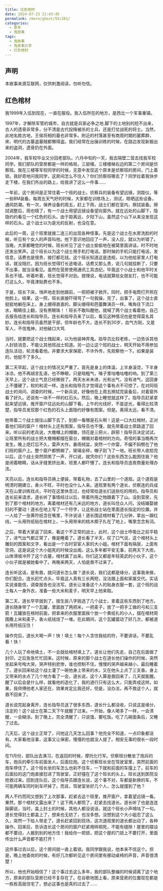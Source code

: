 ```yaml
---
title: 红色棺材
date: 2024-07-23 21:43:45
permalink: /more/ghost/55c261/
categories:
  - 更多
  - 鬼故事
tags:
  - 鬼故事
  - 鬼故事分享
  - 红色棺材
---
```


## 声明

本故事来源互联网，仅供刺激阅读，勿听勿信。

<InArticleAdsense
    data-ad-client="ca-pub-1725717718088510"
    data-ad-slot="7426219401">
</InArticleAdsense>

<!-- more -->

## 红色棺材

我1999年入伍到现在，一直在服役。我入伍所在的地方，是西北一个军事重镇。

1997年，才解除军管的城市，自古就是兵家必争之地.脚下的土地别的挖不出来，古人的遗骨非常多，分不清是古代投降被杀的士兵，还是打仗战死的将士。当然，此地名胜古地，王侯将相的墓也非常多。附近的村落甚至有商周时期的墓葬群，宋、明代的古墓盗墓贼都懒得盗。我们经常在出操训练的时候，在路边发现新掘出来的盗洞，遗骨扔在外面。

2004年，我军校毕业又分回老部队。六月中旬的一天，我去隔壁二营去找我军校同学。我们部队的营房都是一样的格局，三层楼。三楼楼梯右边的第二个房间是侦察班。我在三楼等军校同学的时候，无意中发现这个原本是侦察班的房间，门上着锁。我好奇地问我同学，这房间怎么不住人？你们侦察班哪去了？同学拉着我快步走下楼，在我们外出的路上，给我讲了这么一件事……

一年前，这个房间是正常住着一个班的战士。侦察兵的装备有望远镜，测距仪，等一些BM装备。每周五天气好的时候，大家都在训练场上，测试，晾晒这些设备，通风防潮。有一次，保养设备的周五，赶上下雨，战士们都在室内，擦拭装备。擦拭调整后，雨也晴了，有一个战士用望远镜设备望向窗外。就在远处的山脚下，隐隐约约看见一个红色的石头。由于距离远，夕阳下山，虽然这个山下从来没发现这样的石头。这个战士以为是光的反射，也没在意。

此后的一周，这个班里就接二连三的出现各种怪事。先是这个战士在水房洗脸的时候，听见有个女人的声音叫他。他下意识地回应了一声，没人应，就以为听错了。当晚，大家都睡觉的时候，班长听见了这个战士偷偷地在被窝里面讲话，时不时地还发出笑声。这个班长以为这个战士用手机打电话。那时候的手机只能打电话，发信息，话费也是很贵，接打都花钱。这个班长知道这是违规，以为他给家里人打电话，就没阻拦。因为班长觉得打长途电话，话费又那么贵，说几句就挂断了，只要不出事，就当没看见。虽然在营房使用通讯工具违纪，毕竟这个小战士和他平时关系也不错。听着听着，班长觉得不对劲。按理说，电话就算给女朋友打，也不可能打这么久，毕竟津贴费也不多。

于是，班长下床，悄声地走到他跟前，一把把被子掀开。同时，把手电筒打开照在他脸上。结果，这一照，班长直接吓得骂了一句我操，完了，出事了。这个战士直挺挺地躺在床上，身上绷得直直的，脚尖绷得和芭蕾舞演员一样。嘴角往下流口水，眼睛往上翻，没有黑眼珠！！班长不敢叫醒他，就喊了两个战士看着他，自己去报告给连长和指导员。连长和指导员来了以后，看见这种情况也是觉得莫名其妙。连长和指导员虽然是干部，但年龄也不大，连长不到30岁，血气方刚，又是军人，不信鬼神，对他破口大骂.

当时，就要把这个战士拽起来，以为他装神弄鬼。指导员比较老练，一边告诉其他人封锁消息，不能让其他班战士知道。另一边让这个班的战士，明天开始不用参加连队活动，轮流看着他。并要求大家保密，不许外传，先观察他一下。如果是装的，他挺不了多久。

第二天早起，这个战士的情况又严重了。首先是身上的体温，上半身滚烫，下半身冰凉。他不再胡言乱语，也不睁眼，只是喘粗气，嗓子里咕噜咕噜的响。到了第三天早上，这个战士气息已经微弱了。两天水米未进，光有出气，没有进气，这回身上不僵硬了，软的和泥一样。连长和指导员才觉得这个事有点不可控了。在对同班战士的询问、调查的时候，一个新兵说，好像他在上周五擦拭完装备后，对着窗外看了好久。还说有一块不一样的红石头。然后，晚上睡觉就这样了。指导员赶紧拿起来望远镜，推开窗户往远处的山脚下看。上午的光线好，不是逆光，看得比较清楚，指导员发现那个红色的石头上面隐约好像有图案。但是。离得太远，看不清。

他带着二个战士就往山脚下去了，到那一看哪是石头啊！这是一口大红棺材，正对着他们班的窗户！棺材头上还有图案，指导员也不懂，就先带着战士原路退了回来。听以前的老兵说，大檐帽上的帽徽，领花是三把火，辟邪！指导员决定试试，让班里所有的战士把大檐帽都摆在窗台，帽徽对着棺材的方向。奇怪的事当晚再次发生。晚上熄灯后不久，雷声大作，暴雨倾盆，突然一个炸雷，不偏不斜劈在了他们班的窗户上。整个窗户都劈糊了，玻璃全碎，帽子刮飞了一地。班长带人收拾完以后，这个战士突然阴笑了一声，开口说，就凭你们？这些东西怎么能困住我？他是闭着眼睛，话从牙缝里挤出来，班里人都吓懵了。连长和指导员连夜商量处理办法。

天亮以后，连长和指导员换上便装，带着礼物，去了山里的一个道观。这个道观是明清时期建立，香火不旺，平时也没什么人来。道观里有两个道长，侦察连的兵成天在山里训练找点，平时在这里休息过，也经常给道长们送些吃的用的。指导员和连长前来请求，道长听了事情经过以后，带着所用之物跟着下了山。没到营房，先到了那个棺材的地方。离着棺材还有几米远的地方，道长叫住众人问，没结婚娶媳妇的不要动！道长在地上写了一个符字，让这些战士站在里面道长指定的位置。并一人给了一张黄符纸含在嘴里，不许说话！道长围这棺材看了几分钟，拿出一跟红线，一头用符纸贴在棺材上，一头用带来的桃木楔子扎在了地上，嘴里念念有词。

之后，带着大家返了回来，看这个不正常的战士。此时，这个战士呼吸比之前平稳了，进气出气都正常了，像是睡着了。道长看了半天，叹了口气说，这个棺材头上雕刻的图案和文字，看出是一个古时官宦人家的大小姐。棺材下面有隔层，上面有空洞，这是说这个大小姐死的时候没出阁。这么多年都平安无事，前两天下大雨，山体滑坡冲开了这个古墓，棺材漏了出来。你们这又都是年轻英武的小伙子，这个小伙子就是被她看中了。再晚来两天，人怕是救不过来了。

连长听这话，是有救，就问道长怎么做？道长说，我们这都是缘分，这事我来做，你们配合。连长赶忙点头，毕竟这人真有三长两短，没法跟上面和家属交代。实话实说谁能信，调查报告也没法写。道长让准备这个人的贴身衣服一套，这个班的战士每人一身外衣，准备一些大米和麦子，明天早上他来取。

第二天，道长早早就到了。按生辰八字挑选了几个战士，拿着这些东西到了地方。道长随身带了一个瓦罐，里面放了两把米，一把麦子，放了一把手工做的弓和三支箭！瓦罐放在棺材前面，把拿来的衣服里面挨个放一个黄纸扎的小人，摆在棺材周围撒上米和麦子，香火纸钱烧了一堆。在此期间，这个瓦罐震动了好几次，都被道长用符纸压住！

操作完后，道长大喝一声！快！填土！每个人含住我给的符，不要讲话，不要乱看！快！

几个人玩了命地填土，不一会就给棺材填上了。道长让他们先走，自己在后面做了封印，之后急急忙忙回来。这时候，原来的那个战士在道长他们操作的时候，突然坐起来号啕大哭，哭声特别悲惨，谁也控制不住。慢慢的哭声越来越小，最后睡着了。道长回来给这个战士灌了一碗他身上带来的水，又在他头上点了三支香。身上又带来的水点了几个地方看了一会，道长说，这个人算是救回来了，几天就能醒。醒了以后会是什么样，就看他的造化了，我的道行只有这么大，只能弄成这样。如果，我师傅他老人家还在，效果肯定比我还好。但是，没办法，再不救这个人，就救不回来了。

道长说完起身离开，连长指导员送了很多东西，道长什么都没收，只说这是缘分，注定的！这个战士在第二天下午就醒了过来。一开始，像人喝多了一样，一会清醒，一会糊涂。到了晚上，完全清醒了，只说饿，要吃饭。吃了几碗面条后，又睡了过去。

几天后，这个战士正常了，问他这几天怎么回事？他完全不知道，一点印象都没有。大家看他没事，这事又让保密，慢慢的也就没人提了。相安无事的很长一段时间。

在11月份，部队出去演习，在返回的时候，摩托化行军。侦察班分散坐了炮兵的车，炮兵的牵引车前面坐人，后面拉炮。这个侦察班长坐在驾驶室里，突然前面的炮车停住了。这个班长坐的车怎么也刹不住车，一下就和前面的车撞上了。前车的后面拉的这门炮直接怼进了驾驶室，正好撞在了这个班长的头上。班长送到医院没抢救过来。回到连队后，这个指导员跟连长说，这个事不对，车都是新换的车，不可能两辆车同时刹车坏掉了。而且，驾驶室坐好几个人，怎么就撞到了他？

两人不约而同又想到了上次那事，赶紧去这个班里，推开窗户，拿着望远镜一看。果然，那个棺材又露出来了！这下两人都慌了，赶紧去找道长。道长听了也是连连跺脚说，当时，盖上封土的时候，其他人都没说话，就这个班长小声嘀咕了一句。道长觉得封土都盖上了，想来也无妨了，也没多想。没想到这个大小姐忍了这么久，突然一下给人带走了。道长赶紧回到现场，这次道观里的道长都出动了，各种操作。回来后，告诉连长这个房间的窗户赶紧用砖砌死，不能有缝隙！屋里的摆设都不要动，人搬到别的地方住！我给你一把锁，把这个屋的门锁上不要打开，里面传出什么声音都不能打开！

这件事过去以后，这个房间就一直上着锁。我同学跟我说，他本来不信这个。但是，晚上他查岗的时候，有好几次都听见这个房间里有挪动桌椅的声音，声音很清楚！

所以，他也开始相信了！这个事过去这么多年，我的部队整编的时候调离了这个地方，原来的部队营房已经不复存在了。在谷歌地图上看，原来营房的位置现在都是一栋栋高层住宅了，想必这事也是真的过去了……

